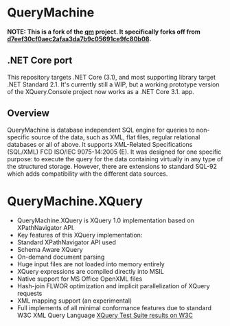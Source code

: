 # QueryMachine

**NOTE: This is a fork of the [qm](https://github.com/semyonc/qm) project. It specifically forks off from [d7eef30cf0aec2afaa3da7b9c05691ce9fc80b08](https://github.com/semyonc/qm/tree/d7eef30cf0aec2afaa3da7b9c05691ce9fc80b08).**

## .NET Core port

This repository targets .NET Core (3.1), and most supporting library target .NET Standard 2.1. It's currently still a WIP, but a working prototype version of the XQuery.Console project now works as a .NET Core 3.1. app.

## Overview

QueryMachine is database independent SQL engine for queries to 
non-specific source of the data, such as XML, flat files, regular relational
databases or all of above. It supports XML-Related Specifications 
(SQL/XML) FCD ISO/IEC 9075-14:2005 (E).
It was designed for one specific purpose: to execute the query 
for the data containing virtually in any type of the structured storage. 
However, there are extensions to standard SQL-92 which adds compatibility 
with the different data sources.

# QueryMachine.XQuery

* QueryMachine.XQuery is XQuery 1.0 implementation based on XPathNavigator API.
* Key features of this XQuery implementation:
* Standard XPathNavigator API used
* Schema Aware XQuery
* On-demand document parsing
* Huge input files are not loaded into memory entirely
* XQuery expressions are compiled directly into MSIL
* Native support for MS Office OpenXML files
* Hash-join FLWOR optimization and implicit parallelization of XQuery requests
* XML mapping support (an experimental)
* Full implements of all minimal conformance 
features due to standard W3C XML Query Language
[XQuery Test Suite results on W3C](https://dev.w3.org/2006/xquery-test-suite/PublicPagesStagingArea/XQTSReportSimple_XQTS_1_0_2.html)
 
